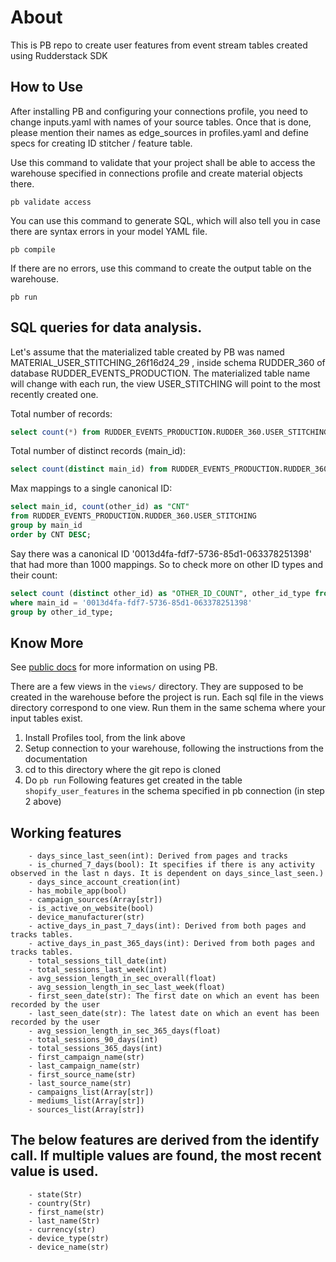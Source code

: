# About

This is PB repo to create user features from event stream tables created using Rudderstack SDK


## How to Use

After installing PB and configuring your connections profile, you need to change inputs.yaml with names of your source tables. Once that is done, please mention their names as edge_sources in profiles.yaml and define specs for creating ID stitcher / feature table. 

Use this command to validate that your project shall be able to access the warehouse specified in connections profile and create material objects there.

```shell script
pb validate access
```

You can use this command to generate SQL, which will also tell you in case there are syntax errors in your model YAML file.

```shell script
pb compile
```

If there are no errors, use this command to create the output table on the warehouse.

```shell script
pb run
```

## SQL queries for data analysis.

Let's assume that the materialized table created by PB was named MATERIAL_USER_STITCHING_26f16d24_29 , inside schema RUDDER_360 of database RUDDER_EVENTS_PRODUCTION. The materialized table name will change with each run, the view USER_STITCHING will point to the most recently created one.

Total number of records:
```sql
select count(*) from RUDDER_EVENTS_PRODUCTION.RUDDER_360.USER_STITCHING;
```

Total number of distinct records (main_id):
```sql
select count(distinct main_id) from RUDDER_EVENTS_PRODUCTION.RUDDER_360.USER_STITCHING;
```

Max mappings to a single canonical ID:
```sql
select main_id, count(other_id) as "CNT"
from RUDDER_EVENTS_PRODUCTION.RUDDER_360.USER_STITCHING
group by main_id
order by CNT DESC;
```

Say there was a canonical ID '0013d4fa-fdf7-5736-85d1-063378251398' that had more than 1000 mappings. So to check more on other ID types and their count:
```sql
select count (distinct other_id) as "OTHER_ID_COUNT", other_id_type from RUDDER_EVENTS_PRODUCTION.RUDDER_360.USER_STITCHING
where main_id = '0013d4fa-fdf7-5736-85d1-063378251398'
group by other_id_type;
```

## Know More
See <a href="https://rudderlabs.github.io/pywht">public docs</a> for more information on using PB.


There are a few views in the ```views/``` directory. They are supposed to be created in the warehouse before the project is run. Each sql file in the views directory correspond to one view. Run them in the same schema where your input tables exist.

1. Install Profiles tool, from the link above
2. Setup connection to your warehouse, following the instructions from the documentation
3. cd to this directory where the git repo is cloned
4. Do ```pb run```
Following features get created in the table ```shopify_user_features``` in the schema specified in pb connection (in step 2 above)


## Working features
        - days_since_last_seen(int): Derived from pages and tracks
        - is_churned_7_days(bool): It specifies if there is any activity observed in the last n days. It is dependent on days_since_last_seen.)
        - days_since_account_creation(int)
        - has_mobile_app(bool)
        - campaign_sources(Array[str])
        - is_active_on_website(bool)
        - device_manufacturer(str)
        - active_days_in_past_7_days(int): Derived from both pages and tracks tables.
        - active_days_in_past_365_days(int): Derived from both pages and tracks tables.
        - total_sessions_till_date(int)
        - total_sessions_last_week(int)
        - avg_session_length_in_sec_overall(float)
        - avg_session_length_in_sec_last_week(float)
        - first_seen_date(str): The first date on which an event has been recorded by the user
        - last_seen_date(str): The latest date on which an event has been recorded by the user
        - avg_session_length_in_sec_365_days(float)
        - total_sessions_90_days(int)
        - total_sessions_365_days(int)
        - first_campaign_name(str)
        - last_campaign_name(str)
        - first_source_name(str)
        - last_source_name(str)
        - campaigns_list(Array[str])
        - mediums_list(Array[str])
        - sources_list(Array[str])
## The below features are derived from the identify call. If multiple values are found, the most recent value is used.
        - state(Str)
        - country(Str)
        - first_name(str)
        - last_name(Str)
        - currency(str)
        - device_type(str)
        - device_name(str)


        
